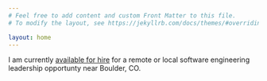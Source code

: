 ```yaml
---
# Feel free to add content and custom Front Matter to this file.
# To modify the layout, see https://jekyllrb.com/docs/themes/#overriding-theme-defaults

layout: home
---
```


I am currently [available for hire](/hire) for a remote or local software engineering leadership opportunty near Boulder, CO. 
